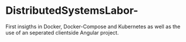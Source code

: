 # DistributedSystemsLabor-

First insigths in Docker, Docker-Compose and Kubernetes as well as the use of an seperated clientside Angular project.
